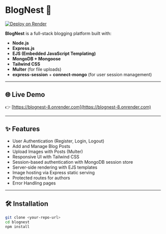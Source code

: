# BlogNest 📝

[![Deploy on Render](https://img.shields.io/badge/Deploy%20on-Render-3f3f3f?logo=render&style=for-the-badge)](https://blognest-8.onrender.com)

**BlogNest** is a full-stack blogging platform built with:

- **Node.js**
- **Express.js**
- **EJS (Embedded JavaScript Templating)**
- **MongoDB + Mongoose**
- **Tailwind CSS**
- **Multer** (for file uploads)
- **express-session** + **connect-mongo** (for user session management)

---

## 🌐 Live Demo

👉 [https://blognest-8.onrender.com](https://blognest-8.onrender.com)

---

## ✨ Features

- User Authentication (Register, Login, Logout)
- Add and Manage Blog Posts
- Upload Images with Posts (Multer)
- Responsive UI with Tailwind CSS
- Session-based authentication with MongoDB session store
- Server-side rendering with EJS templates
- Image hosting via Express static serving
- Protected routes for authors
- Error Handling pages

---

## 🛠️ Installation

```bash
git clone <your-repo-url>
cd blognest
npm install
